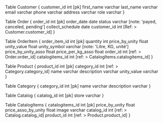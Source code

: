 Table Customer { 
  customer_id int [pk]
  first_name varchar
  last_name varchar
  email varchar
  phone varchar
  address varchar
  role varchar
}

Table Order { 
  order_id int [pk]
  order_date date
  status varchar [note: 'payed, canceled, pending']
  collect_schedule date
  customer_id int [Ref: > Customer.customer_id] 
}

Table OrderItem { 
  order_item_id int [pk]
  quantity int
  price_by_unity float
  unity_value float
  unity_symbol varchar [note: 'Litre, KG, unité']
  price_by_unity_asso float
  price_per_kg_asso float 
  order_id int [ref: > Order.order_id] 
  catalogitems_id int [ref: > CatalogItems.catalogitems_id]
}

Table Product { 
  product_id int [pk]
  category_id int [ref: > Category.category_id]
  name varchar
  description varchar 
  unity_value varchar
}

Table Category {
  category_id int [pk] 
  name varchar 
  description varchar
}

Table Catalog { 
  catalog_id int [pk]
  store varchar
}

Table CatalogItems { 
  catalogitems_id int [pk]
  price_by_unity float
  price_asso_by_unity float
  image varchar 
  catalog_id int [ref: > Catalog.catalog_id]
  product_id int [ref: > Product.product_id]
}